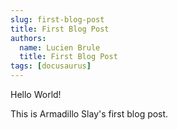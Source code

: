 ```yaml
---
slug: first-blog-post
title: First Blog Post
authors:
  name: Lucien Brule
  title: First Blog Post
tags: [docusaurus]
---
```


Hello World!

This is Armadillo Slay's first blog post.
